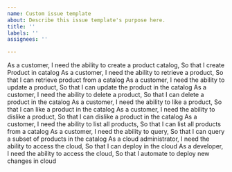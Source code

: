 ```yaml
---
name: Custom issue template
about: Describe this issue template's purpose here.
title: ''
labels: ''
assignees: ''

---
```


As a customer, I need the ability to create a product catalog, So that I create Product in catalog 
As a customer, I need the ability to retrieve a product, So that I can retrieve product from a catalog 
As a customer, I need the ability to update a product, So that I can update the product in the catalog 
As a customer, I need the ability to delete a product, So that I can delete a product in the catalog 
As a customer, I need the ability to like a product, So that  I can like a product in the catalog 
As a customer, I need the ability to dislike a product, So that I can dislike a product in the catalog 
As a customer, I need the ability to list all products, So that I can list all products from a catalog 
As a customer, I need the ability to query, So that I can query a subset of products in the catalog 
As a cloud administrator, I need the ability to access the cloud, So that I can deploy in the cloud 
As a developer, I need the ability to access the cloud, So that I automate to deploy new changes in cloud
